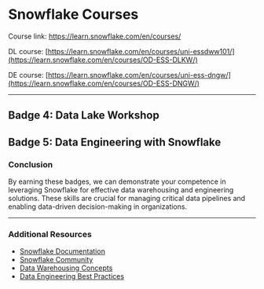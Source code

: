 # Snowflake Courses 

Course link: https://learn.snowflake.com/en/courses/

DL course: [https://learn.snowflake.com/en/courses/uni-essdww101/](https://learn.snowflake.com/en/courses/OD-ESS-DLKW/)

DE course: [https://learn.snowflake.com/en/courses/uni-ess-dngw/](https://learn.snowflake.com/en/courses/OD-ESS-DNGW/)

---

## Badge 4: Data Lake Workshop

## Badge 5: Data Engineering with Snowflake

### Conclusion
By earning these badges, we can demonstrate your competence in leveraging Snowflake for effective data warehousing and engineering solutions. These skills are crucial for managing critical data pipelines and enabling data-driven decision-making in organizations.

---

### Additional Resources
- [Snowflake Documentation](https://docs.snowflake.com/en/)
- [Snowflake Community](https://community.snowflake.com/)
- [Data Warehousing Concepts](https://en.wikipedia.org/wiki/Data_warehouse)
- [Data Engineering Best Practices](https://www.dataengineering.org/)

